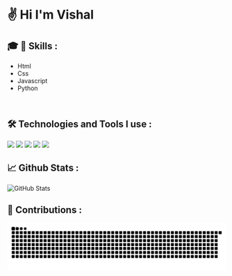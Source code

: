 # :v: Hi I'm Vishal


## :mortar_board: :dart: Skills : 

- Html
- Css
- Javascript
- Python
<br>


## :hammer_and_wrench: Technologies and Tools I use : 
<img src="https://img.shields.io/badge/python%20-%2314354C.svg?&style=for-the-badge&logo=python&logoColor=white">  <img src="https://img.shields.io/badge/javascript%20-%23323330.svg?&style=for-the-badge&logo=javascript&logoColor=%23F7DF1E">  <img src="https://img.shields.io/badge/html5%20-%23E34F26.svg?&style=for-the-badge&logo=html5&logoColor=white">  <img src="https://img.shields.io/badge/css3%20-%231572B6.svg?&style=for-the-badge&logo=css3&logoColor=white">  <img src="http://img.shields.io/badge/-VS%20Code-000000?style=for-the-badge&logo=Visual-studio-code&logoColor=blue">  



## :chart_with_upwards_trend: Github Stats :
<img src="https://github-readme-stats.vercel.app/api?username=Kachavi&amp;show_icons=true" alt="GitHub Stats">

## :pushpin: Contributions :
![snake svg](https://github.com/Kachavi/Kachavi/blob/output/github-contribution-grid-snake.svg)
